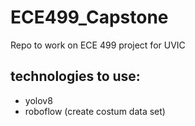 # ECE499_Capstone
Repo to work on ECE 499 project for UVIC

## technologies to use:
- yolov8
- roboflow (create costum data set)
